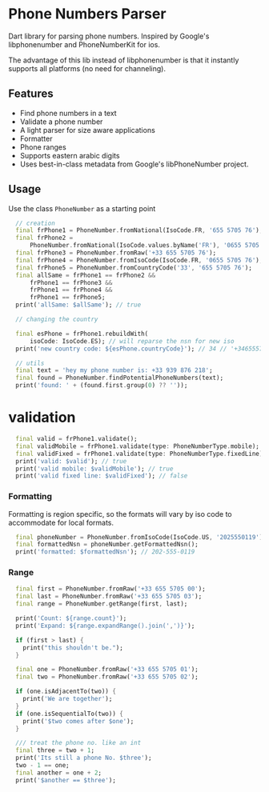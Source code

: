 # Phone Numbers Parser

Dart library for parsing phone numbers. Inspired by Google's libphonenumber and PhoneNumberKit for ios.

The advantage of this lib instead of libphonenumber is that it instantly supports all platforms (no need for channeling).


## Features

 - Find phone numbers in a text
 - Validate a phone number
 - A light parser for size aware applications
 - Formatter
 - Phone ranges
 - Supports eastern arabic digits
 - Uses best-in-class metadata from Google's libPhoneNumber project. 


## Usage

Use the class `PhoneNumber` as a starting point

```dart
  // creation
  final frPhone1 = PhoneNumber.fromNational(IsoCode.FR, '655 5705 76');
  final frPhone2 =
      PhoneNumber.fromNational(IsoCode.values.byName('FR'), '0655 5705 76');
  final frPhone3 = PhoneNumber.fromRaw('+33 655 5705 76');
  final frPhone4 = PhoneNumber.fromIsoCode(IsoCode.FR, '0655 5705 76');
  final frPhone5 = PhoneNumber.fromCountryCode('33', '655 5705 76');
  final allSame = frPhone1 == frPhone2 &&
      frPhone1 == frPhone3 &&
      frPhone1 == frPhone4 &&
      frPhone1 == frPhone5;
  print('allSame: $allSame'); // true

  // changing the country

  final esPhone = frPhone1.rebuildWith(
      isoCode: IsoCode.ES); // will reparse the nsn for new iso
  print('new country code: ${esPhone.countryCode}'); // 34 // '+34655570576'

  // utils
  final text = 'hey my phone number is: +33 939 876 218';
  final found = PhoneNumber.findPotentialPhoneNumbers(text);
  print('found: ' + (found.first.group(0) ?? ''));
```

# validation

```dart
  final valid = frPhone1.validate();
  final validMobile = frPhone1.validate(type: PhoneNumberType.mobile);
  final validFixed = frPhone1.validate(type: PhoneNumberType.fixedLine);
  print('valid: $valid'); // true
  print('valid mobile: $validMobile'); // true
  print('valid fixed line: $validFixed'); // false
```

### Formatting

Formatting is region specific, so the formats will vary by iso code to accommodate
for local formats.

```dart
  final phoneNumber = PhoneNumber.fromIsoCode(IsoCode.US, '2025550119');
  final formattedNsn = phoneNumber.getFormattedNsn();
  print('formatted: $formattedNsn'); // 202-555-0119
```

### Range 

```dart
  final first = PhoneNumber.fromRaw('+33 655 5705 00');
  final last = PhoneNumber.fromRaw('+33 655 5705 03');
  final range = PhoneNumber.getRange(first, last);

  print('Count: ${range.count}');
  print('Expand: ${range.expandRange().join(',')}');

  if (first > last) {
    print("this shouldn't be.");
  }

  final one = PhoneNumber.fromRaw('+33 655 5705 01');
  final two = PhoneNumber.fromRaw('+33 655 5705 02');

  if (one.isAdjacentTo(two)) {
    print('We are together');
  }
  if (one.isSequentialTo(two)) {
    print('$two comes after $one');
  }

  /// treat the phone no. like an int
  final three = two + 1;
  print('Its still a phone No. $three');
  two - 1 == one;
  final another = one + 2;
  print('$another == $three');

```


